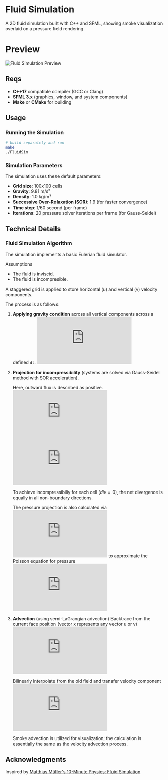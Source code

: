 # Fluid Simulation

A 2D fluid simulation built with C++ and SFML, showing smoke visualization overlaid on a pressure field rendering.

# Preview
![Fluid Simulation Preview](assets/pre.gif)



## Reqs

- **C++17** compatible compiler (GCC or Clang)
- **SFML 3.x** (graphics, window, and system components)
- **Make** or **CMake** for building

## Usage

### Running the Simulation
```bash
# build separately and run
make
./FluidSim
```


### Simulation Parameters

The simulation uses these default parameters:
- **Grid size**: 100x100 cells
- **Gravity**: 9.81 m/s²
- **Density**: 1.0 kg/m³
- **Successive Over-Relaxation (SOR)**: 1.9 (for faster convergence)
- **Time step**: 1/60 second (per frame)
- **Iterations**: 20 pressure solver iterations per frame (for Gauss-Seidel)


## Technical Details

### Fluid Simulation Algorithm

The simulation implements a basic Eulerian fluid simulator. 

Assumptions
- The fluid is inviscid.
- The fluid is incompresible.

A staggered grid is applied to store horizontal (u) and vertical (v) velocity components. 

The process is as follows:

1. **Applying gravity condition** across all vertical components across a defined ```dt```.
   ![v_f = v_i - g*dt](https://latex.codecogs.com/svg.latex?v_f%20%3D%20v_i%20-%20g%5Ccdot%20dt)

2. **Projection for incompressibility** (systems are solved via Gauss-Seidel method with SOR acceleration).

   Here, outward flux is described as positive.
   ![omega = 1.9](https://latex.codecogs.com/svg.latex?%5Comega%20%3D%201.9)
   ![d = omega(u_{i+1,j}-u_{i,j}+v_{i,j+1}-v_{i,j})](https://latex.codecogs.com/svg.latex?d%20%3D%20%5Comega%28u_%7Bi%2B1%2Cj%7D-u_%7Bi%2Cj%7D%2Bv_%7Bi%2Cj%2B1%7D-v_%7Bi%2Cj%7D%29)

   To achieve incompressibiliy for each cell ($div=0$), the net divergence is equally in all non-boundary directions.

   The pressure projection is also calculated via
   ![p_f = p_i + (rho * h)/dt * (-d)/s](https://latex.codecogs.com/svg.latex?p_f%20%3D%20p_i%20&plus;%20%5Cfrac%7B%5Crho%20%5C%2C%20h%7D%7Bdt%7D%20%5Ccdot%20%5Cfrac%7B-d%7D%7Bs%7D)
   to approximate the Poisson equation for pressure
   ![nabla^2 p = (rho/Delta t) * nabla * u](https://latex.codecogs.com/svg.latex?%5Cnabla%5E2%20p%20%3D%20%5Cfrac%7B%5Crho%7D%7B%5CDelta%20t%7D%20%5C%2C%20%5Cnabla%20%5Ccdot%20u)

3. **Advection** (using semi-LaGrangian advection)
   Backtrace from the current face position (vector x represents any vector u or v)
   ![x_prev = x - Delta t * v(i,j)](https://latex.codecogs.com/svg.latex?x_%7B%5Ctext%7Bprev%7D%7D%20%3D%20x%20-%20%5CDelta%20t%20%5C%2C%20v%28i%2Cj%29)

   Bilinearly interpolate from the old field and transfer velocity component
   ![u^{t+Delta t}(x) = u^t(x_prev)](https://latex.codecogs.com/svg.latex?u%5E%7Bt%2B%5CDelta%20t%7D%28%5Cmathbf%7Bx%7D%29%20%3D%20u%5E%7Bt%7D%28%5Cmathbf%7Bx%7D_%7B%5Ctext%7Bprev%7D%7D%29)


   Smoke advection is utilized for visualization; the calculation is essentially the same as the velocity advection process.



## Acknowledgments

 Inspired by [Matthias Müller's 10-Minute Physics: Fluid Simulation](https://matthias-research.github.io/pages/tenMinutePhysics/17-fluidSim.pdf)
